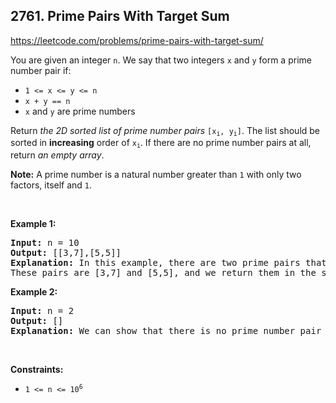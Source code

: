 ## 2761. Prime Pairs With Target Sum

<https://leetcode.com/problems/prime-pairs-with-target-sum/>

<div class="px-5 pt-4"><div class="_1l1MA" data-track-load="description_content"><p>You are given an integer <code>n</code>. We say that two integers <code>x</code> and <code>y</code> form a prime number pair if:</p>

<ul>
 <li><code>1 &lt;= x &lt;= y &lt;= n</code></li>
 <li><code>x + y == n</code></li>
 <li><code>x</code> and <code>y</code> are prime numbers</li>
</ul>

<p>Return <em>the 2D sorted list of prime number pairs</em> <code>[x<sub>i</sub>, y<sub>i</sub>]</code>. The list should be sorted in <strong>increasing</strong> order of <code>x<sub>i</sub></code>. If there are no prime number pairs at all, return <em>an empty array</em>.</p>

<p><strong>Note:</strong> A prime number is a natural number greater than <code>1</code> with only two factors, itself and <code>1</code>.</p>

<p>&nbsp;</p>
<p><strong class="example">Example 1:</strong></p>

<pre><strong>Input:</strong> n = 10
<strong>Output:</strong> [[3,7],[5,5]]
<strong>Explanation:</strong> In this example, there are two prime pairs that satisfy the criteria.
These pairs are [3,7] and [5,5], and we return them in the sorted order as described in the problem statement.
</pre>

<p><strong class="example">Example 2:</strong></p>

<pre><strong>Input:</strong> n = 2
<strong>Output:</strong> []
<strong>Explanation:</strong> We can show that there is no prime number pair that gives a sum of 2, so we return an empty array.
</pre>

<p>&nbsp;</p>
<p><strong>Constraints:</strong></p>

<ul>
 <li><code>1 &lt;= n &lt;= 10<sup>6</sup></code></li>
</ul>
</div></div>
